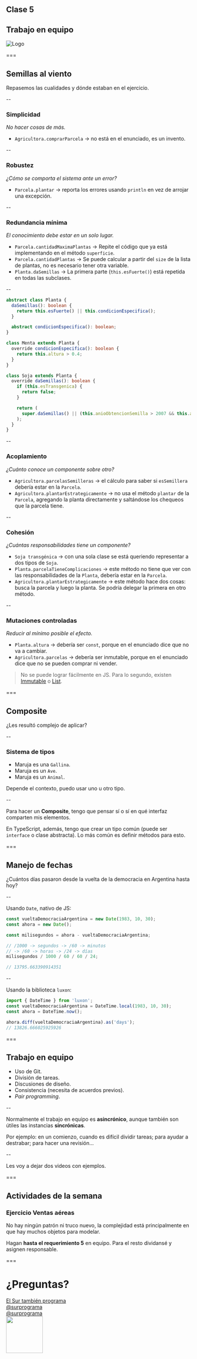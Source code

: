 ## Clase 5

## Trabajo en equipo

![Logo](img/logo.png)

===

## Semillas al viento

Repasemos las cualidades y dónde estaban en el ejercicio.

--

### Simplicidad

_No hacer cosas de más._

- `Agricultora.comprarParcela` -> no está en el enunciado, es un invento.

--

### Robustez

_¿Cómo se comporta el sistema ante un error?_

- `Parcela.plantar` -> reporta los errores usando `println` en vez de arrojar una excepción.

--

### Redundancia mínima

_El conocimiento debe estar en un solo lugar._

- `Parcela.cantidadMaximaPlantas` -> Repite el código que ya está implementando en el método `superficie`.
- `Parcela.cantidadPlantas` -> Se puede calcular a partir del `size` de la lista de plantas, no es necesario tener otra variable.
- `Planta.daSemillas` -> La primera parte (`this.esFuerte()`) está repetida en todas las subclases.

--

```ts
abstract class Planta {
  daSemillas(): boolean {
    return this.esFuerte() || this.condicionEspecifica();
  }

  abstract condicionEspecifica(): boolean;
}

class Menta extends Planta {
  override condicionEspecifica(): boolean {
    return this.altura > 0.4;
  }
}

class Soja extends Planta {
  override daSemillas(): boolean {
    if (this.esTransgenica) {
      return false;
    }

    return (
      super.daSemillas() || (this.anioObtencionSemilla > 2007 && this.altura > 1)
    );
  }
}
```

--

### Acoplamiento

_¿Cuánto conoce un componente sobre otro?_

- `Agricultora.parcelasSemilleras` -> el cálculo para saber si `esSemillera` debería estar en la `Parcela`.
- `Agricultora.plantarEstrategicamente` -> no usa el método `plantar` de la `Parcela`, agregando la planta directamente y saltándose los chequeos que la parcela tiene.

--

### Cohesión

_¿Cuántas responsabilidades tiene un componente?_

- `Soja transgénica` -> con una sola clase se está queriendo representar a dos tipos de `Soja`.
- `Planta.parcelaTieneComplicaciones` -> este método no tiene que ver con las responsabilidades de la `Planta`, debería estar en la `Parcela`.
- `Agricultora.plantarEstrategicamente` -> este método hace dos cosas: busca la parcela y luego la planta. Se podría delegar la primera en otro método.

--

### Mutaciones controladas

_Reducir al mínimo posible el efecto._

- `Planta.altura` -> debería ser `const`, porque en el enunciado dice que no va a cambiar.
- `Agricultora.parcelas` -> debería ser inmutable, porque en el enunciado dice que no se pueden comprar ni vender.

> No se puede lograr fácilmente en JS. Para lo segundo, existen [Immutable](https://immutable-js.com/) o [List](https://github.com/funkia/list).

===

## Composite

¿Les resultó complejo de aplicar?

--

### Sistema de tipos

- Maruja es una `Gallina`.
- Maruja es un `Ave`.
- Maruja es un `Animal`.

Depende el contexto, puedo usar uno u otro tipo.

--

Para hacer un **Composite**, tengo que pensar sí o sí en qué interfaz comparten mis elementos.

En TypeScript, además, tengo que crear un tipo común (puede ser `interface` o clase abstracta). Lo más común es definir métodos para esto.

===

## Manejo de fechas

¿Cuántos días pasaron desde la vuelta de la democracia en Argentina hasta hoy?

--

Usando `Date`, nativo de JS:

```ts
const vueltaDemocraciaArgentina = new Date(1983, 10, 30);
const ahora = new Date();

const milisegundos = ahora - vueltaDemocraciaArgentina;

// /1000 -> segundos -> /60 -> minutos
// -> /60 -> horas -> /24 -> días
milisegundos / 1000 / 60 / 60 / 24;

// 13795.663390914351
```

--

Usando la biblioteca `luxon`:

```ts
import { DateTime } from 'luxon';
const vueltaDemocraciaArgentina = DateTime.local(1983, 10, 30);
const ahora = DateTime.now();

ahora.diff(vueltaDemocraciaArgentina).as('days');
// 13826.666025925926
```

===

## Trabajo en equipo

- Uso de Git.
- División de tareas.
- Discusiones de diseño.
- Consistencia (necesita de acuerdos previos).
- _Pair programming_.

--

Normalmente el trabajo en equipo es **asincrónico**, aunque también son útiles las instancias **sincrónicas**.

Por ejemplo: en un comienzo, cuando es difícil dividir tareas; para ayudar a destrabar; para hacer una revisión...

--

Les voy a dejar dos videos con ejemplos.

===

## Actividades de la semana

### Ejercicio Ventas aéreas

No hay ningún patrón ni truco nuevo, la complejidad está principalmente en que hay muchos objetos para modelar.

Hagan **hasta el requerimiento 5** en equipo. Para el resto dividansé y asignen responsable.

===

# ¿Preguntas?

<div class="red-social">
  <i class="fab fa-youtube color"></i>
  <span><a href="https://youtube.com/c/elsurtambienprograma">El Sur también programa</a></span>
</div>
<div class="red-social">
  <i class="fab fa-telegram-plane color"></i>
  <span><a href="https://t.me/surprograma">@surprograma<a></span>
</div>
<div class="red-social">
  <i class="fab fa-instagram color"></i>
  <span><a href="https://instagr.am/surprograma">@surprograma<a></span>
</div>

<img width="100px" src="img/logo.png">
